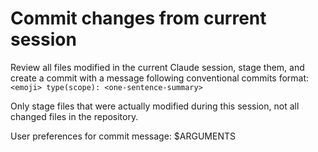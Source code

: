 # Commit changes from current session

Review all files modified in the current Claude session, stage them, and create a commit with a message following conventional commits format: `<emoji> type(scope): <one-sentence-summary>`

Only stage files that were actually modified during this session, not all changed files in the repository.

User preferences for commit message: $ARGUMENTS